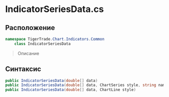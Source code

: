 
# IndicatorSeriesData.cs
## Расположение
```csharp
namespace TigerTrade.Chart.Indicators.Common  
    class IndicatorSeriesData
```

> Описание

## Синтаксис
```csharp
public IndicatorSeriesData(double[] data)
public IndicatorSeriesData(double[] data, ChartSeries style, string name = "")                    public IndicatorSeriesData(double[] data, ChartRegion style)
public IndicatorSeriesData(double[] data, ChartLine style)
```
